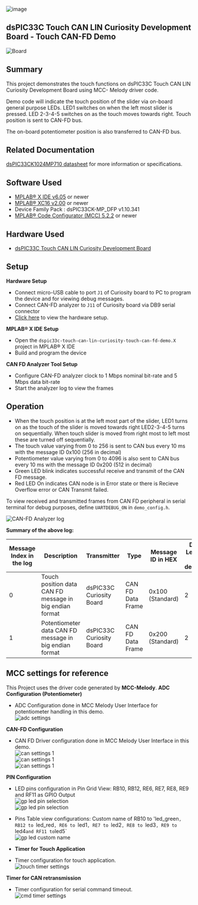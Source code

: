 ![image](images/microchip.jpg)

## dsPIC33C Touch CAN LIN Curiosity Development Board - Touch CAN-FD Demo

![Board](images/board.png)

## Summary

This project demonstrates the touch functions on dsPIC33C Touch CAN LIN Curiosity Development Board using MCC- Melody driver code.

Demo code will indicate the touch position of the slider via on-board general purpose LEDs. LED1 switches on when the left most slider is pressed. LED 2-3-4-5 switches on as the touch moves towards right. Touch position is sent to CAN-FD bus.

The on-board potentiometer position is also transferred to CAN-FD bus.

## Related Documentation

[dsPIC33CK1024MP710 datasheet](https://www.microchip.com/dsPIC33CK1024MP710) for more information or specifications.

## Software Used

- [MPLAB® X IDE v6.05](https://www.microchip.com/mplabx) or newer
- [MPLAB® XC16 v2.00](https://www.microchip.com/xc16) or newer
- Device Family Pack : dsPIC33CK-MP_DFP v1.10.341
- [MPLAB® Code Configurator (MCC) 5.2.2](https://www.microchip.com/mcc) or newer

## Hardware Used

- [dsPIC33C Touch CAN LIN Curiosity Development Board](https://www.microchip.com/EV97U97A)

## Setup

**Hardware Setup**

- Connect micro-USB cable to port `J1` of Curiosity board to PC to program the device and for viewing debug messages.
- Connect CAN-FD analyzer to `J11` of Curiosity board via DB9 serial connector
- [Click here](images/hardware_setup.png) to view the hardware setup.

**MPLAB® X IDE Setup**

- Open the `dspic33c-touch-can-lin-curiosity-touch-can-fd-demo.X` project in MPLAB® X IDE
- Build and program the device

**CAN FD Analyzer Tool Setup**

- Configure CAN-FD analyzer clock to 1 Mbps nominal bit-rate and 5 Mbps data bit-rate
- Start the analyzer log to view the frames

## Operation

- When the touch position is at the left most part of the slider, LED1 turns on as the touch of the slider is moved towards right LED2-3-4-5 turns on sequentially. When touch slider is moved from right most to left most these are turned off sequentially.
- The touch value varying from 0 to 256 is sent to CAN bus every 10 ms with the message ID 0x100 (256 in decimal)
- Potentiometer value varying from 0 to 4096 is also sent to CAN bus every 10 ms with the message ID 0x200 (512 in decimal)
- Green LED blink indicates successful receive and transmit of the CAN FD message.
- Red LED On indicates CAN node is in Error state or there is Recieve Overflow error or CAN Transmit failed.

To view received and transmitted frames from CAN FD peripheral in serial terminal for debug purposes, define `UARTDEBUG_ON` in `demo_config.h`.

![CAN-FD Analyzer log](images/analyzer_log.png)

**Summary of the above log:**

| Message Index in the log | Description                                             | Transmitter              | Type              | Message ID in HEX | Data Length in decimal | Data in Analyzer (HEX) | Actual data (HEX) |
| ------------------------ | ------------------------------------------------------- | ------------------------ | ----------------- | ----------------- | ---------------------- | ---------------------- | ----------------- |
| 0                        | Touch position data CAN FD message in big endian format | dsPIC33C Curiosity Board | CAN FD Data Frame | 0x100 (Standard)  | 2                      | 80 00                  | 0x0080            |
| 1                        | Potentiometer data CAN FD message in big endian format  | dsPIC33C Curiosity Board | CAN FD Data Frame | 0x200 (Standard)  | 2                      | 13 06                  | 0x0613            |

## MCC settings for reference

This Project uses the driver code generated by **MCC-Melody**.
**ADC Configuration (Potentiometer)**

- ADC Configuration done in MCC Melody User Interface for potentiometer handling in this demo. <br>
  ![adc settings](images/mcc_adc.png)

**CAN-FD Configuration**

- CAN FD Driver configuration done in MCC Melody User Interface in this demo.<br>
  ![can settings 1](images/mcc_can_1.png)<br>
  ![can settings 1](images/mcc_can_2.png)<br>
  ![can settings 1](images/mcc_can_3.png)<br>

**PIN Configuration**

- LED pins configuration in Pin Grid View: RB10, RB12, RE6, RE7, RE8, RE9 and RF11 as GPIO Output<br>
  ![gp led pin selection](images/pins_grid1.png)<br>
  ![gp led pin selection](images/pins_grid2.png)
- Pins Table view configurations: Custom name of RB10 to 'led_green`, RB12 to `led_red`, RE6 to `led1`, RE7 to `led2`, RE8 to `led3`, RE9 to `led4`and RF11 to`led5`<br>
  ![gp led custom name](images/pins_table1.png)
- **Timer for Touch Application**

- Timer configuration for touch application.<br>
  ![touch timer settings](images/timer1.png)

**Timer for CAN retransmission**

- Timer configuration for serial command timeout.<br>
  ![cmd timer settings](images/timer_can.png)

